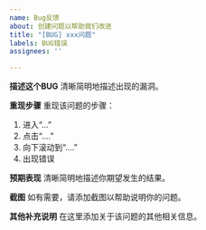 ```yaml
---
name: Bug反馈
about: 创建问题以帮助我们改进
title: "[BUG] xxx问题"
labels: BUG错误
assignees: ''

---
```


**描述这个BUG**
清晰简明地描述出现的漏洞。

**重现步骤**
重现该问题的步骤：
1. 进入“...”
2. 点击“....”
3. 向下滚动到“....”
4. 出现错误

**预期表现**
清晰简明地描述你期望发生的结果。

**截图**
如有需要，请添加截图以帮助说明你的问题。

**其他补充说明**
在这里添加关于该问题的其他相关信息。

